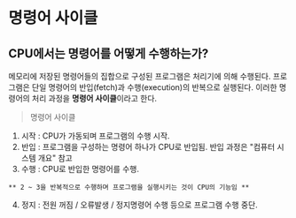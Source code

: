 # 명령어 사이클

## CPU에서는 명령어를 어떻게 수행하는가?

메모리에 저장된 명령어들의 집합으로 구성된 프로그램은 처리기에 의해 수행된다. 프로그램은 단일 명령어의 반입(fetch)과 수행(execution)의 반복으로 실행된다. 이러한 명령어의 처리 과정을 **명령어 사이클**이라고 한다.

> 명령어 사이클
  1. 시작 : CPU가 가동되며 프로그램의 수행 시작.
  2. 반입 : 프로그램을 구성하는 명령어 하나가 CPU로 반입됨. 반입 과정은 "컴퓨터 시스템 개요" 참고
  3. 수행 : CPU로 반입한 명령어를 수행.
  
    ** 2 ~ 3을 반복적으로 수행하며 프로그램을 실행시키는 것이 CPU의 기능임 **
  4. 정지 : 전원 꺼짐 / 오류발생 / 정지명령어 수행 등으로 프로그램 수행 중단.

